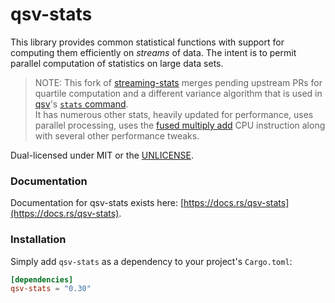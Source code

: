 # qsv-stats

This library provides common statistical functions with support for computing them
efficiently on *streams* of data. The intent is to permit parallel computation of
statistics on large data sets.

> NOTE: This fork of [streaming-stats](https://github.com/BurntSushi/rust-stats) merges 
pending upstream PRs for quartile computation and a different variance algorithm 
that is used in [qsv](https://github.com/dathere/qsv)'s [`stats` command](https://github.com/dathere/qsv/blob/master/README.md#stats_deeplink).  
It has numerous other stats, heavily updated for performance, uses parallel processing,
uses the [fused multiply add](https://en.wikipedia.org/wiki/Multiply%E2%80%93accumulate_operation#Fused_multiply%E2%80%93add) CPU instruction along with several other performance tweaks.

Dual-licensed under MIT or the [UNLICENSE](http://unlicense.org).


### Documentation

Documentation for qsv-stats exists here:
[https://docs.rs/qsv-stats](https://docs.rs/qsv-stats).


### Installation

Simply add `qsv-stats` as a dependency to your project's `Cargo.toml`:

```toml
[dependencies]
qsv-stats = "0.30"
```
